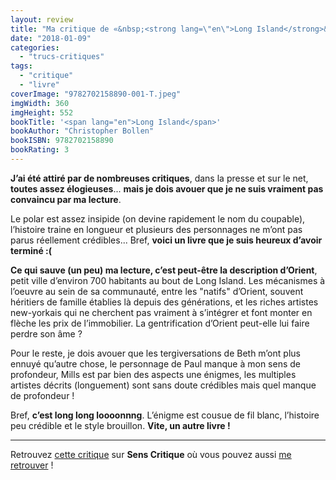 ```yaml
---
layout: review
title: "Ma critique de «&nbsp;<strong lang=\"en\">Long Island</strong>&nbsp;» de <em>Christopher Bollen</em>"
date: "2018-01-09"
categories: 
  - "trucs-critiques"
tags: 
  - "critique"
  - "livre"
coverImage: "9782702158890-001-T.jpeg"
imgWidth: 360
imgHeight: 552
bookTitle: '<span lang="en">Long Island</span>'
bookAuthor: "Christopher Bollen"
bookISBN: 9782702158890  
bookRating: 3
---
```


**Jʼai été attiré par de nombreuses critiques**, dans la presse et sur le net, **toutes assez élogieuses**... **mais je dois avouer que je ne suis vraiment pas convaincu par ma lecture**.

Le polar est assez insipide (on devine rapidement le nom du coupable), lʼhistoire traine en longueur et plusieurs des personnages ne mʼont pas parus réellement crédibles... Bref, **voici un livre que je suis heureux dʼavoir terminé :(**

**Ce qui sauve (un peu) ma lecture, cʼest peut-être la description dʼOrient**, petit ville dʼenviron 700 habitants au bout de Long Island. Les mécanismes à lʼoeuvre au sein de sa communauté, entre les "natifs" dʼOrient, souvent héritiers de famille établies là depuis des générations, et les riches artistes new-yorkais qui ne cherchent pas vraiment à sʼintégrer et font monter en flèche les prix de lʼimmobilier. La gentrification dʼOrient peut-elle lui faire perdre son âme ?

Pour le reste, je dois avouer que les tergiversations de Beth mʼont plus ennuyé quʼautre chose, le personnage de Paul manque à mon sens de profondeur, Mills est par bien des aspects une énigmes, les multiples artistes décrits (longuement) sont sans doute crédibles mais quel manque de profondeur !

Bref, **cʼest long long loooonnng**. Lʼénigme est cousue de fil blanc, lʼhistoire peu crédible et le style brouillon. **Vite, un autre livre !**

* * *

Retrouvez [cette critique](https://www.senscritique.com/livre/Long_island/critique/137738587) sur **Sens Critique** où vous pouvez aussi [me retrouver](http://www.senscritique.com/Arnaud_Malon) !

